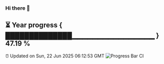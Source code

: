 ### Hi there 👋
⏳ Year progress { ██████████████▁▁▁▁▁▁▁▁▁▁▁▁▁▁▁▁ } 47.19 %
---
⏰ Updated on Sun, 22 Jun 2025 06:12:53 GMT
![Progress Bar CI](https://github.com/Moyi321/Moyi321/workflows/Progress%20Bar%20CI/badge.svg)
